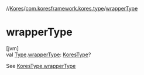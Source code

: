 //[Kores](../../index.md)/[com.koresframework.kores.type](index.md)/[wrapperType](wrapper-type.md)

# wrapperType

[jvm]\
val [Type](https://docs.oracle.com/javase/8/docs/api/java/lang/reflect/Type.html).[wrapperType](wrapper-type.md): [KoresType](-kores-type/index.md)?

See [KoresType.wrapperType](-kores-type/wrapper-type.md)
